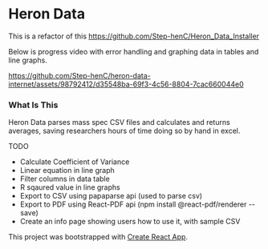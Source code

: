 # Heron Data

This is a refactor of this https://github.com/Step-henC/Heron_Data_Installer

Below is progress video with error handling and graphing data in tables and line graphs. 

https://github.com/Step-henC/heron-data-internet/assets/98792412/d35548ba-69f3-4c56-8804-7cac660044e0


### What Is This

Heron Data parses mass spec CSV files and calculates and returns averages, saving researchers hours of time doing so by hand in excel. 

TODO 
- Calculate Coefficient of Variance
- Linear equation in line graph
- Filter columns in data table
- R sqaured value in line graphs
- Export to CSV using papaparse api (used to parse csv)
- Export to PDF using React-PDF api (npm install @react-pdf/renderer --save)
- Create an info page showing users how to use it, with sample CSV

This project was bootstrapped with [Create React App](https://github.com/facebook/create-react-app).



